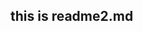 ## this is readme2.md

<!--markserv|markdown|node_modules/markserv-contrib-app.github/partials/linked.md-->
